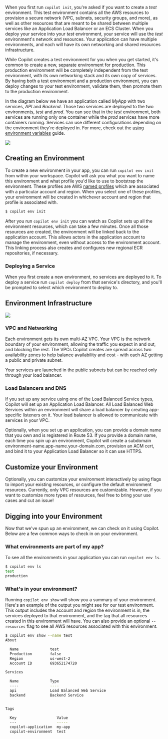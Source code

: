 When you first run `copilot init`, you're asked if you want to create a _test_ environment. This test environment contains all the AWS resources to provision a secure network (VPC, subnets, security groups, and more), as well as other resources that are meant to be shared between multiple services like an Application Load Balancer or an ECS Cluster. When you deploy your service into your _test_ environment, your service will use the _test_ environment's network and resources. Your application can have multiple environments, and each will have its own networking and shared resources infrastructure.

While Copilot creates a test environment for you when you get started, it's common to create a new, separate environment for production. This production environment will be completely independent from the test environment, with its own networking stack and its own copy of services. By having both a test environment and a production environment, you can deploy changes to your test environment, validate them, then promote them to the production environment.

In the diagram below we have an application called _MyApp_ with two services, _API_ and _Backend_. Those two services are deployed to the two environments, _test_ and _prod_. You can see that in the _test_ environment, both services are running only one container while the _prod_ services have more containers running. Services can use different configurations depending on the environment they're deployed in. For more, check out the [using environment variables](../developing/environment-variables.en.md) guide.

![](https://user-images.githubusercontent.com/879348/85873795-7da9c480-b786-11ea-9990-9604a3cc5f01.png)

## Creating an Environment

To create a new environment in your app, you can run `copilot env init` from within your workspace. Copilot will ask you what you want to name this environment and what profile you'd like to use to bootstrap the environment. These profiles are AWS [named profiles](https://docs.aws.amazon.com/cli/latest/userguide/cli-configure-profiles.html) which are associated with a particular account and region. When you select one of these profiles, your environment will be created in whichever account and region that profile is associated with.


```bash
$ copilot env init
```

After you run `copilot env init` you can watch as Copilot sets up all the environment resources, which can take a few minutes. Once all those resources are created, the environment will be linked back to the application account. This allows actors in the application account to manage the environment, even without access to the environment account. This linking process also creates and configures new regional ECR repositories, if necessary.


### Deploying a Service

When you first create a new environment, no services are deployed to it. To deploy a service run `copilot deploy` from that service's directory, and you'll be prompted to select which environment to deploy to.

## Environment Infrastructure

![](https://user-images.githubusercontent.com/879348/85873802-800c1e80-b786-11ea-8b2c-779b01abbaf4.png)


### VPC and Networking

Each environment gets its own multi-AZ VPC. Your VPC is the network boundary of your environment, allowing the traffic you expect in and out, and blocking the rest. The VPCs Copilot creates are spread across two availability zones to help balance availability and cost - with each AZ getting a public and private subnet.

Your services are launched in the public subnets but can be reached only through your load balancer.

###  Load Balancers and DNS

If you set up any service using one of the Load Balanced Service types, Copilot will set up an Application Load Balancer. All Load Balanced Web Services within an environment will share a load balancer by creating app-specific listeners on it. Your load balancer is allowed to communicate with services in your VPC.

Optionally, when you set up an application, you can provide a domain name that you own and is registered in Route 53. If you provide a domain name, each time you spin up an environment, Copilot will create a subdomain environment-name.app-name.your-domain.com, provision an ACM cert, and bind it to your Application Load Balancer so it can use HTTPS.

## Customize your Environment
Optionally, you can customize your environment interactively by using flags to import your existing resources, or configure the default environment resources. Currently, only VPC resources are customizable. However, if you want to customize more types of resources, feel free to bring your use cases and cut an issue!

## Digging into your Environment

Now that we've spun up an environment, we can check on it using Copilot. Below are a few common ways to check in on your environment.

### What environments are part of my app?

To see all the environments in your application you can run `copilot env ls`.

```bash
$ copilot env ls
test
production
```

### What's in your environment?

Running `copilot env show` will show you a summary of your environment. Here's an example of the output you might see for our test environment. This output includes the account and region the environment is in, the services deployed to that environment, and the tag that all resources created in this environment will have. You can also provide an optional `--resources` flag to see all AWS resources associated with this environment.

```bash
$ copilot env show --name test
About

  Name              test
  Production        false
  Region            us-west-2
  Account ID        693652174720

Services

  Name              Type
  ----              ----
  api               Load Balanced Web Service
  backend           Backend Service


Tags

  Key                  Value
  ---                  -----
  copilot-application  my-app
  copilot-environment  test
```
